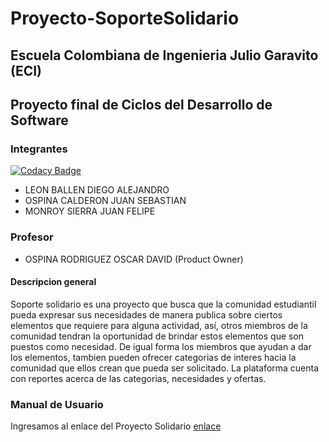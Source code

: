 # Proyecto-SoporteSolidario

## Escuela Colombiana de Ingenieria Julio Garavito (ECI)

## Proyecto final de Ciclos del Desarrollo de Software

### Integrantes

[![Codacy Badge](https://api.codacy.com/project/badge/Grade/4467872301c7452ab97f76063e7a5523)](https://app.codacy.com/gh/ProyeCVDS20212/Proyecto?utm_source=github.com&utm_medium=referral&utm_content=ProyeCVDS20212/Proyecto&utm_campaign=Badge_Grade_Settings)

- LEON BALLEN DIEGO ALEJANDRO
- OSPINA CALDERON JUAN SEBASTIAN
- MONROY SIERRA JUAN FELIPE

### Profesor

+ OSPINA RODRIGUEZ OSCAR DAVID (Product Owner)

#### Descripcion general

Soporte solidario es una proyecto que busca que la comunidad estudiantil pueda expresar sus necesidades de manera
publica sobre ciertos elementos que requiere para alguna actividad, así, otros miembros de la comunidad tendran
la oportunidad de brindar estos elementos que son puestos como necesidad. De igual forma los miembros que ayudan
a dar los elementos, tambien pueden ofrecer categorias de interes hacia la comunidad que ellos crean que pueda ser
solicitado. La plataforma cuenta con reportes acerca de las categorias, necesidades y ofertas.

### Manual de Usuario
Ingresamos al enlace del Proyecto Solidario [enlace](https://proyecvdssolidaria.herokuapp.com/app/login.xhtml)

